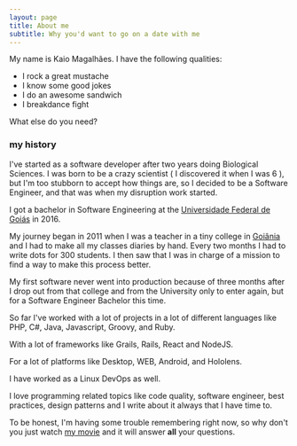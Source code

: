 ```yaml
---
layout: page
title: About me
subtitle: Why you'd want to go on a date with me
---
```


My name is Kaio Magalhães. I have the following qualities:

- I rock a great mustache
- I know some good jokes
- I do an awesome sandwich
- I breakdance fight

What else do you need?

### my history

I've started as a software developer after two years doing Biological
Sciences. I was born to be a crazy scientist ( I discovered it when I was
6 ), but I'm too stubborn to accept how things are, so I
decided to be a Software Engineer, and that was when my disruption work started.

I got a bachelor in Software Engineering at the [Universidade Federal de
Goiás](https://www.ufg.br/) in 2016.

My journey began in 2011 when I was a teacher in a tiny college
in [Goiânia](https://www.google.com.br/search?q=goiânia&oq=goiânia) and
I had to make all my classes diaries by hand. Every two months I had to
write dots for 300 students. I then saw that I was in charge of a mission
to find a way to make this process better.

My first software never went into production because of three months after I
drop out from that college and from the University only to enter again,
but for a Software Engineer Bachelor this time.

So far I've worked with a lot of projects in a lot of different
languages like PHP, C#, Java, Javascript, Groovy, and Ruby.

With a lot of frameworks like Grails, Rails, React and NodeJS.

For a lot of platforms like Desktop, WEB, Android, and Hololens.

I have worked as a Linux DevOps as well.

I love programming related topics like code quality, software engineer,
best practices, design patterns and I write about it always that I have
time to.

To be honest, I'm having some trouble remembering right now, so why don't you just watch [my movie](https://en.wikipedia.org/wiki/Where_the_Wild_Things_Are) and it will answer **all** your questions.
